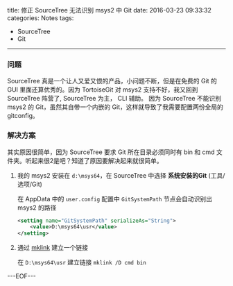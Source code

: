 title: 修正 SourceTree 无法识别 msys2 中 Git
date: 2016-03-23 09:33:32
categories: Notes
tags:
- SourceTree
- Git
---

### 问题

SourceTree 真是一个让人又爱又恨的产品，小问题不断，但是在免费的 Git 的 GUI 里面还算优秀的。因为 TortoiseGit 对 msys2 支持不好，我又回到 SourceTree 阵营了, SourceTree 为主， CLI 辅助。 因为 SourceTree 不能识别 msys2 的 Git，虽然其自带一个内嵌的 Git，这样就导致了我需要配置两份全局的 gitconfig。

### 解决方案

其实原因很简单，因为 SourceTree 要求 Git 所在目录必须同时有 bin 和 cmd 文件夹。听起来很2是吧？知道了原因要解决起来就很简单。

1. 我的 msys2 安装在 `d:\msys64`，在 SourceTree 中选择 **系统安装的Git** (工具/选项/Git)

    在 AppData 中的 `user.config` 配置中 `GitSystemPath` 节点会自动识别出 msys2 的路径
    ```xml
    <setting name="GitSystemPath" serializeAs="String">
        <value>D:\msys64\usr</value>
    </setting>
    ```

2. 通过 [mklink](https://technet.microsoft.com/en-us/library/cc753194.aspx) 建立一个链接

    在 `D:\msys64\usr` 建立链接
    ```mklink /D cmd bin```

---EOF---
